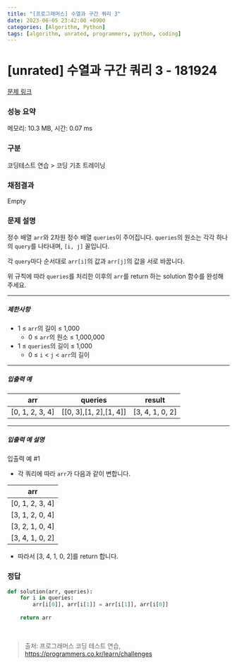 ```yaml
---
title: "[프로그래머스] 수열과 구간 쿼리 3"
date: 2023-06-05 23:42:00 +0900
categories: [Algorithm, Python]
tags: [algorithm, unrated, programmers, python, coding]
---
```


# [unrated] 수열과 구간 쿼리 3 - 181924

[문제 링크](https://school.programmers.co.kr/learn/courses/30/lessons/181924)

### 성능 요약

메모리: 10.3 MB, 시간: 0.07 ms

### 구분

코딩테스트 연습 > 코딩 기초 트레이닝

### 채점결과

Empty

### 문제 설명

<p>정수 배열 <code>arr</code>와 2차원 정수 배열 <code>queries</code>이 주어집니다. <code>queries</code>의 원소는 각각 하나의 <code>query</code>를 나타내며, <code>[i, j]</code> 꼴입니다.</p>

<p>각 <code>query</code>마다 순서대로 <code>arr[i]</code>의 값과 <code>arr[j]</code>의 값을 서로 바꿉니다.</p>

<p>위 규칙에 따라 <code>queries</code>를 처리한 이후의 <code>arr</code>를 return 하는 solution 함수를 완성해 주세요.</p>

<hr>

<h5>제한사항</h5>

<ul>
<li>1 ≤ <code>arr</code>의 길이 ≤ 1,000

<ul>
<li>0 ≤ <code>arr</code>의 원소 ≤ 1,000,000</li>
</ul></li>
<li>1 ≤ <code>queries</code>의 길이 ≤ 1,000

<ul>
<li>0 ≤ <code>i</code> &lt; <code>j</code> &lt; <code>arr</code>의 길이</li>
</ul></li>
</ul>

<hr>

<h5>입출력 예</h5>

| arr             | queries                | result          |
|-----------------|------------------------|-----------------|
| [0, 1, 2, 3, 4] | [[0, 3],[1, 2],[1, 4]] | [3, 4, 1, 0, 2] |

<hr>

<h5>입출력 예 설명</h5>

<p>입출력 예 #1</p>

<ul>
<li>각 쿼리에 따라 <code>arr</code>가 다음과 같이 변합니다.</li>
</ul>

| arr             |
|-----------------|
| [0, 1, 2, 3, 4] |
| [3, 1, 2, 0, 4] |
| [3, 2, 1, 0, 4] |
| [3, 4, 1, 0, 2] |

<ul>
<li>따라서 [3, 4, 1, 0, 2]를 return 합니다.</li>
</ul>

### 정답

```python
def solution(arr, queries):
    for i in queries:
        arr[i[0]], arr[i[1]] = arr[i[1]], arr[i[0]]
    
    return arr
```

<br>

> 출처: 프로그래머스 코딩 테스트 연습, https://programmers.co.kr/learn/challenges
